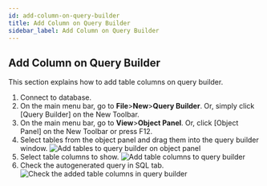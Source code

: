 ```yaml
---
id: add-column-on-query-builder
title: Add Column on Query Builder
sidebar_label: Add Column on Query Builder
---
```


## Add Column on Query Builder

This section explains how to add table columns on query builder.

1. Connect to database.
2. On the main menu bar, go to **File**>**New**>**Query Builder**. Or, simply click [Query Builder] on the New Toolbar.
3. On the main menu bar, go to **View**>**Object Panel**. Or, click [Object Panel] on the New Toolbar or press F12.
4. Select tables from the object panel and drag them into the query builder window.
![Add tables to query builder on object panel](https://s3.ap-northeast-2.amazonaws.com/sqlgate-manual-content/F1D37BE6232783D921276E27C243F148.jpg)
5. Select table columns to show.
![Add table columns to query builder](https://s3.ap-northeast-2.amazonaws.com/sqlgate-manual-content/CA148052A99D1287C03E3B8C8763A85E.jpg)
6. Check the autogenerated query in SQL tab.
![Check the added table columns in query builder](https://s3.ap-northeast-2.amazonaws.com/sqlgate-manual-content/0F875874F8B7B5490EBE16B817B724CC.jpg)